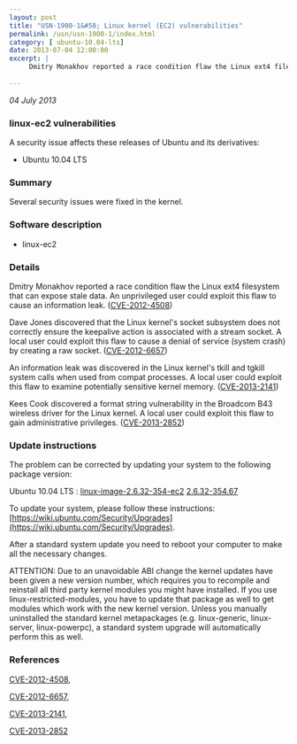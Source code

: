 ```yaml
---
layout: post
title: "USN-1900-1&#58; Linux kernel (EC2) vulnerabilities"
permalink: /usn/usn-1900-1/index.html
category: [ ubuntu-10.04-lts]
date: 2013-07-04 12:00:00
excerpt: |
     Dmitry Monakhov reported a race condition flaw the Linux ext4 filesystem that can expose stale data. An unprivileged user could exploit this flaw to cause an information leak. ([CVE-2012-4508](http://people.ubuntu.com/~ubuntu-security/cve/CVE-2012-4508))
    
--- 
```

 
 

*04 July 2013*

### linux-ec2 vulnerabilities

A security issue affects these releases of Ubuntu and its derivatives:

* Ubuntu 10.04 LTS

### Summary

Several security issues were fixed in the kernel. 

### Software description

* linux-ec2 

### Details

 Dmitry Monakhov reported a race condition flaw the Linux ext4 filesystem that can expose stale data. An unprivileged user could exploit this flaw to cause an information leak. ([CVE-2012-4508](http://people.ubuntu.com/~ubuntu-security/cve/CVE-2012-4508))

Dave Jones discovered that the Linux kernel&#39;s socket subsystem does not correctly ensure the keepalive action is associated with a stream socket. A local user could exploit this flaw to cause a denial of service (system crash) by creating a raw socket. ([CVE-2012-6657](http://people.ubuntu.com/~ubuntu-security/cve/CVE-2012-6657))

An information leak was discovered in the Linux kernel&#39;s tkill and tgkill system calls when used from compat processes. A local user could exploit this flaw to examine potentially sensitive kernel memory. ([CVE-2013-2141](http://people.ubuntu.com/~ubuntu-security/cve/CVE-2013-2141))

Kees Cook discovered a format string vulnerability in the Broadcom B43 wireless driver for the Linux kernel. A local user could exploit this flaw to gain administrative privileges. ([CVE-2013-2852](http://people.ubuntu.com/~ubuntu-security/cve/CVE-2013-2852)) 

### Update instructions

The problem can be corrected by updating your system to the following package version:

Ubuntu 10.04 LTS
 : [linux-image-2.6.32-354-ec2](https://launchpad.net/ubuntu/+source/linux-ec2) <span> [2.6.32-354.67](https://launchpad.net/ubuntu/+source/linux-ec2/2.6.32-354.67) </span> 

To update your system, please follow these instructions: [https://wiki.ubuntu.com/Security/Upgrades](https://wiki.ubuntu.com/Security/Upgrades).

After a standard system update you need to reboot your computer to make all the necessary changes.

ATTENTION: Due to an unavoidable ABI change the kernel updates have been given a new version number, which requires you to recompile and reinstall all third party kernel modules you might have installed. If you use linux-restricted-modules, you have to update that package as well to get modules which work with the new kernel version. Unless you manually uninstalled the standard kernel metapackages (e.g. linux-generic, linux-server, linux-powerpc), a standard system upgrade will automatically perform this as well. 

### References

 
 [CVE-2012-4508](http://people.ubuntu.com/~ubuntu-security/cve/CVE-2012-4508), 

 [CVE-2012-6657](http://people.ubuntu.com/~ubuntu-security/cve/CVE-2012-6657), 

 [CVE-2013-2141](http://people.ubuntu.com/~ubuntu-security/cve/CVE-2013-2141), 

 [CVE-2013-2852](http://people.ubuntu.com/~ubuntu-security/cve/CVE-2013-2852)
 

